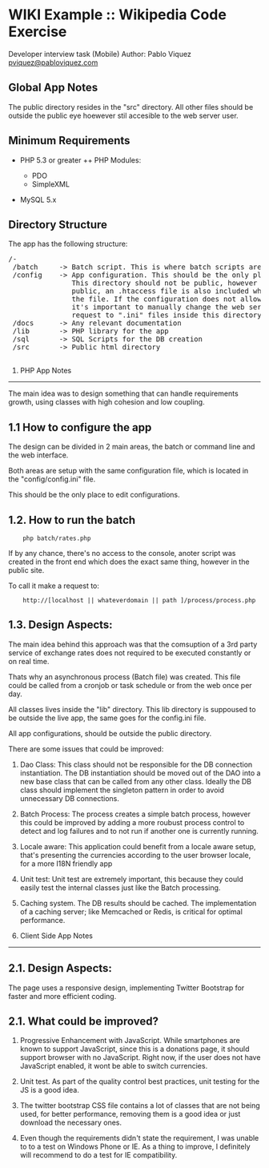 WIKI Example :: Wikipedia Code Exercise
================================================================================
Developer interview task (Mobile)
Author: Pablo Viquez <pviquez@pabloviquez.com>


Global App Notes
--------------------------------------------------------------------------------
The public directory resides in the "src" directory. All other files should be
outside the public eye hoewever stil accesible to the web server user.


Minimum Requirements
--------------------------------------------------------------------------------
 + PHP 5.3 or greater
 ++ PHP Modules:
   - PDO
   - SimpleXML

 + MySQL 5.x


Directory Structure
--------------------------------------------------------------------------------
The app has the following structure:

<pre>
/-
 /batch     -> Batch script. This is where batch scripts are
 /config    -> App configuration. This should be the only place to edit configs
               This directory should not be public, however if by any chance its
               public, an .htaccess file is also included which prevents serving
               the file. If the configuration does not allow .htaccess file, then
               it's important to manually change the web server config to deny any
               request to ".ini" files inside this directory or the app for that matters.
 /docs      -> Any relevant documentation
 /lib       -> PHP library for the app
 /sql       -> SQL Scripts for the DB creation
 /src       -> Public html directory

</pre>



1. PHP App Notes
--------------------------------------------------------------------------------
The main idea was to design something that can handle requirements growth, using
classes with high cohesion and low coupling.

1.1 How to configure the app
--------------------------------------------------------------------------------
The design can be divided in 2 main areas, the batch or command line and the web
interface.

Both areas are setup with the same configuration file, which is located in the
"config/config.ini" file.

This should be the only place to edit configurations.


1.2. How to run the batch
--------------------------------------------------------------------------------

        php batch/rates.php


If by any chance, there's no access to the console, anoter script was created in
the front end which does the exact same thing, however in the public site.

To call it make a request to:

        http://[localhost || whateverdomain || path ]/process/process.php


1.3. Design Aspects:
--------------------------------------------------------------------------------

The main idea behind this approach was that the comsuption of a 3rd party service
of exchange rates does not required to be executed constantly or on real time.

Thats why an asynchronous process (Batch file) was created. This file could be
called from a cronjob or task schedule or from the web once per day.

All classes lives inside the "lib" directory. This lib directory is suppoused to
be outside the live app, the same goes for the config.ini file.

All app configurations, should be outside the public directory.


There are some issues that could be improved:
1. Dao Class: This class should not be responsible for the DB
   connection instantiation. The DB instantiation should be
   moved out of the DAO into a new base class that can be called
   from any other class. Ideally the DB class should implement the
   singleton pattern in order to avoid unnecessary DB connections.

2. Batch Process: The process creates a simple batch process, however this could
   be improved by adding a more roubust process control to detect and log failures
   and to not run if another one is currently running.

3. Locale aware: This application could benefit from a locale aware setup, that's
   presenting the currencies according to the user browser locale, for a more
   I18N friendly app

4. Unit test: Unit test are extremely important, this because they could easily
   test the internal classes just like the Batch processing.

5. Caching system. The DB results should be cached. The implementation of a caching
   server; like Memcached or Redis, is critical for optimal performance.



2. Client Side App Notes
--------------------------------------------------------------------------------

2.1. Design Aspects:
--------------------------------------------------------------------------------
The page uses a responsive design, implementing Twitter Bootstrap for faster and
more efficient coding.



2.1. What could be improved?
--------------------------------------------------------------------------------
1. Progressive Enhancement with JavaScript. While smartphones are known to support
   JavaScript, since this is a donations page, it should support browser with
   no JavaScript. Right now, if the user does not have JavaScript enabled,
   it wont be able to switch currencies.

2. Unit test. As part of the quality control best practices, unit testing for the
   JS is a good idea.

3. The twitter bootstrap CSS file contains a lot of classes that are not being
   used, for better performance, removing them is a good idea or just download
   the necessary ones.

4. Even though the requirements didn't state the requirement, I was unable to
   to a test on Windows Phone or IE. As a thing to improve, I definitely will
   recommend to do a test for IE compatibility.



